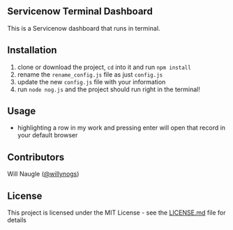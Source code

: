 ## Servicenow Terminal Dashboard

This is a Servicenow dashboard that runs in terminal.

## Installation

1. clone or download the project, `cd` into it and run `npm install`
2. rename the `rename_config.js` file as just `config.js`
2. update the new `config.js` file with your information
3. run `node nog.js` and the project should run right in the terminal!

## Usage

* highlighting a row in my work and pressing enter will open that record in your default browser

## Contributors

Will Naugle ([@willynogs](https://github.com/willynogs))

## License

This project is licensed under the MIT License - see the [LICENSE.md](LICENSE.md) file for details
